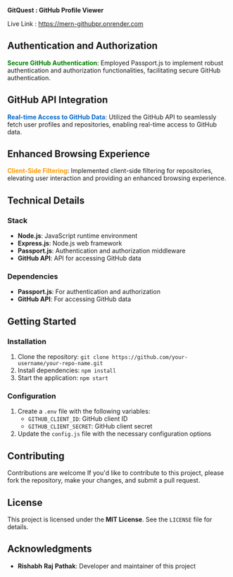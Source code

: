 **GitQuest : GitHub Profile Viewer**

Live Link : https://mern-githubpr.onrender.com

**Authentication and Authorization**
--------------------------------

<span style="color: #008000">**Secure GitHub Authentication**</span>: Employed Passport.js to implement robust authentication and authorization functionalities, facilitating secure GitHub authentication.

**GitHub API Integration**
-------------------------

<span style="color: #0066CC">**Real-time Access to GitHub Data**</span>: Utilized the GitHub API to seamlessly fetch user profiles and repositories, enabling real-time access to GitHub data.

**Enhanced Browsing Experience**
-----------------------------

<span style="color: #FF9900">**Client-Side Filtering**</span>: Implemented client-side filtering for repositories, elevating user interaction and providing an enhanced browsing experience.

**Technical Details**
--------------------

### **Stack**

* **Node.js**: JavaScript runtime environment
* **Express.js**: Node.js web framework
* **Passport.js**: Authentication and authorization middleware
* **GitHub API**: API for accessing GitHub data

### **Dependencies**

* **Passport.js**: For authentication and authorization
* **GitHub API**: For accessing GitHub data

**Getting Started**
-------------------

### **Installation**

1. Clone the repository: `git clone https://github.com/your-username/your-repo-name.git`
2. Install dependencies: `npm install`
3. Start the application: `npm start`

### **Configuration**

1. Create a `.env` file with the following variables:
	* `GITHUB_CLIENT_ID`: GitHub client ID
	* `GITHUB_CLIENT_SECRET`: GitHub client secret
2. Update the `config.js` file with the necessary configuration options


**Contributing**
--------------

Contributions are welcome If you'd like to contribute to this project, please fork the repository, make your changes, and submit a pull request.

**License**
---------

This project is licensed under the **MIT License**. See the `LICENSE` file for details.

**Acknowledgments**
----------------

* **Rishabh** **Raj** **Pathak**: Developer and maintainer of this project
